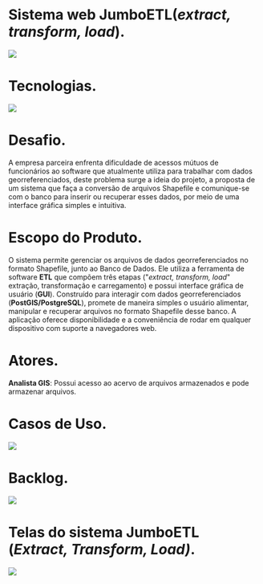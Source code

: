 # Sistema web JumboETL(*extract, transform, load*).
 ![](https://i.imgur.com/GVAU8Y1.png)

# Tecnologias.
![](https://i.imgur.com/bNRJEIt.png)

# Desafio.
A empresa parceira enfrenta dificuldade de acessos mútuos de funcionários ao software que atualmente utiliza para trabalhar com dados georreferenciados, deste problema surge a ideia do projeto, a proposta de um sistema que faça a conversão de arquivos Shapefile e comunique-se com o banco para inserir ou recuperar esses dados, por meio de uma interface gráfica simples e intuitiva.

# Escopo do Produto.
O sistema permite gerenciar os arquivos de dados georreferenciados no formato Shapefile, junto ao Banco de Dados. Ele utiliza a ferramenta de software **ETL** que compõem três etapas ("*extract, transform, load*" extração, transformação e carregamento) e possui interface gráfica de usuário (**GUI**). Construído para interagir com dados georreferenciados (**PostGIS/PostgreSQL**), promete de maneira simples o usuário alimentar, manipular e recuperar arquivos no formato Shapefile desse banco. A aplicação oferece disponibilidade e a conveniência de rodar em qualquer dispositivo com suporte a navegadores web.

# Atores.
**Analista GIS**: Possui acesso ao acervo de arquivos armazenados e pode armazenar arquivos.

# Casos de Uso.
![](https://imgur.com/3UwyV6f.png)

# Backlog.
![](https://i.imgur.com/Q6lCJzb.png)

# Telas do sistema JumboETL (*Extract, Transform, Load)*.
![](https://i.imgur.com/0AO8IiY.jpg)
